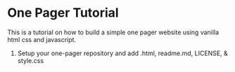 # One Pager Tutorial

This is a tutorial on how to build a simple one pager website using vanilla html css and javascript.

1. Setup your one-pager repository and add .html, readme.md, LICENSE, & style.css
